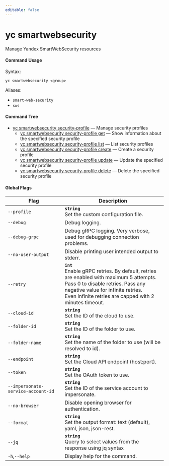 ```yaml
---
editable: false
---
```


# yc smartwebsecurity

Manage Yandex SmartWebSecurity resources

#### Command Usage

Syntax: 

`yc smartwebsecurity <group>`

Aliases: 

- `smart-web-security`
- `sws`

#### Command Tree

- [yc smartwebsecurity security-profile](security-profile/index.md) — Manage security profiles
	- [yc smartwebsecurity security-profile get](security-profile/get.md) — Show information about the specified security profile
	- [yc smartwebsecurity security-profile list](security-profile/list.md) — List security profiles
	- [yc smartwebsecurity security-profile create](security-profile/create.md) — Create a security profile
	- [yc smartwebsecurity security-profile update](security-profile/update.md) — Update the specified security profile
	- [yc smartwebsecurity security-profile delete](security-profile/delete.md) — Delete the specified security profile

#### Global Flags

| Flag | Description |
|----|----|
|`--profile`|<b>`string`</b><br/>Set the custom configuration file.|
|`--debug`|Debug logging.|
|`--debug-grpc`|Debug gRPC logging. Very verbose, used for debugging connection problems.|
|`--no-user-output`|Disable printing user intended output to stderr.|
|`--retry`|<b>`int`</b><br/>Enable gRPC retries. By default, retries are enabled with maximum 5 attempts.<br/>Pass 0 to disable retries. Pass any negative value for infinite retries.<br/>Even infinite retries are capped with 2 minutes timeout.|
|`--cloud-id`|<b>`string`</b><br/>Set the ID of the cloud to use.|
|`--folder-id`|<b>`string`</b><br/>Set the ID of the folder to use.|
|`--folder-name`|<b>`string`</b><br/>Set the name of the folder to use (will be resolved to id).|
|`--endpoint`|<b>`string`</b><br/>Set the Cloud API endpoint (host:port).|
|`--token`|<b>`string`</b><br/>Set the OAuth token to use.|
|`--impersonate-service-account-id`|<b>`string`</b><br/>Set the ID of the service account to impersonate.|
|`--no-browser`|Disable opening browser for authentication.|
|`--format`|<b>`string`</b><br/>Set the output format: text (default), yaml, json, json-rest.|
|`--jq`|<b>`string`</b><br/>Query to select values from the response using jq syntax|
|`-h`,`--help`|Display help for the command.|
